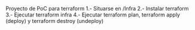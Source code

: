 Proyecto de PoC para terraform
1.- Situarse en /Infra
2.- Instalar terraform
3.- Ejecutar terraform infra
4.- Ejecutar terraform plan, terraform apply (deploy) y terraform destroy (undeploy)